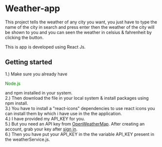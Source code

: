 # Weather-app

This project tells the weather of any city you want, you just have to type the name of the city in search and press enter then the weather of the city will be shown to you and you can seen the weather in celsius & fahrenheit by clicking the button.

This is app is developed using React Js.

## Getting started

1.) Make sure you already have <p style="color: green">Node.js</p> and npm installed in your system. </br>
2.) Then download the file in your local system & install packages using npm install.</br>
3.) You have to install a "react-icons" dependencies to use react icons you can install them by which i have use in the the application.</br>
4.) I have provided my API_KEY for you. </br>
5.) But you need an API key from <a href="https://openweathermap.org/api">OpenWeatherMap</a>. After creating an account, grab your key after <a href="https://home.openweathermap.org/users/sign_in">sign in</a>.</br>
6.) Then you have put your API_KEY in the the variable API_KEY present in the weatherService.js.
